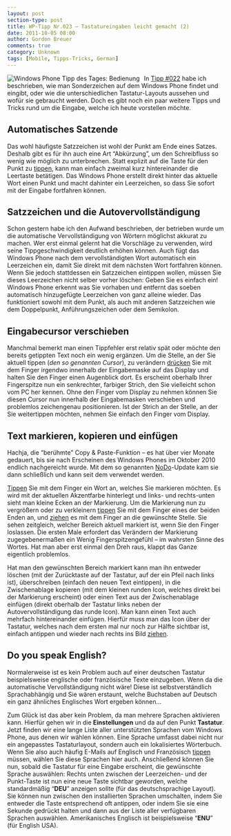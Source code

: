 ```yaml
---
layout: post
section-type: post
title: WP-Tipp Nr.023 – Tastatureingaben leicht gemacht (2)
date: 2011-10-05 08:00
author: Gordon Breuer
comments: true
category: Unknown
tags: [Mobile, Tipps-Tricks, German]
---
```

<p><img style="margin: 0px 10px 0px 0px; display: inline; float: left" title="" alt="Windows Phone Tipp des Tages: Bedienung" align="left" src="http://anheledirwp.blob.core.windows.net/wordpress/2011/10/bedienung1.png" /></p>  <p>In <a href="/post/2011/10/04/WP-Tipp-022-%E2%80%93-Tastatureingaben-leicht-gemacht.aspx">Tipp #022</a> habe ich beschrieben, wie man Sonderzeichen auf dem Windows Phone findet und eingibt, oder wie die unterschiedlichen Tastatur-Layouts aussehen und wofür sie gebraucht werden. Doch es gibt noch ein paar weitere Tipps und Tricks rund um die Eingabe, welche ich heute vorstellen möchte.</p>  <h2>Automatisches Satzende</h2>  <p>Das wohl häufigste Satzzeichen ist wohl der Punkt am Ende eines Satzes. Deshalb gibt es für ihn auch eine Art “Abkürzung”, um den Schreibfluss so wenig wie möglich zu unterbrechen. Statt explizit auf die Taste für den Punkt zu <a href="/post/2011/09/12/WP7-Tipp-007-%E2%80%93-Standard-Gesten.aspx">tippen</a>, kann man einfach zweimal kurz hintereinander die Leertaste betätigen. Das Windows Phone erstellt direkt hinter das aktuelle Wort einen Punkt und macht dahinter ein Leerzeichen, so dass Sie sofort mit der Eingabe fortfahren können.</p>  <h2>Satzzeichen und die Autovervollständigung</h2>  <p>Schon gestern habe ich den Aufwand beschrieben, der betrieben wurde um die automatische Vervollständigung von Wörtern möglichst akkurat zu machen. Wer erst einmal gelernt hat die Vorschläge zu verwenden, wird seine Tippgeschwindigkeit deutlich erhöhen können. Auch fügt das Windows Phone nach dem vervollständigten Wort automatisch ein Leerzeichen ein, damit Sie direkt mit dem nächsten Wort fortfahren können. Wenn Sie jedoch stattdessen ein Satzzeichen eintippen wollen, müssen Sie dieses Leerzeichen nicht selber vorher löschen: Geben Sie es einfach ein! Windows Phone erkennt was Sie vorhaben und entfernt das soeben automatisch hinzugefügte Leerzeichen von ganz alleine wieder. Das funktioniert sowohl mit dem Punkt, als auch mit anderen Satzzeichen wie dem Doppelpunkt, Anführungszeichen oder dem Semikolon.</p>  <h2>Eingabecursor verschieben</h2>  <p>Manchmal bemerkt man einen Tippfehler erst relativ spät oder möchte den bereits getippten Text noch ein wenig ergänzen. Um die Stelle, an der Sie aktuell tippen (<em>den so genannten Cursor</em>), zu verändern <a href="/post/2011/09/12/WP7-Tipp-007-%E2%80%93-Standard-Gesten.aspx">drücken</a> Sie mit dem Finger irgendwo innerhalb der Eingabemaske auf das Display und halten Sie den Finger einen Augenblick dort. Es erscheint oberhalb Ihrer Fingerspitze nun ein senkrechter, farbiger Strich, den Sie vielleicht schon vom PC her kennen. Ohne den Finger vom Display zu nehmen können Sie diesen Cursor nun innerhalb der Eingabemasken verschieben und problemlos zeichengenau positionieren. Ist der Strich an der Stelle, an der Sie weitertippen möchten, nehmen Sie einfach den Finger vom Display.</p>  <h2>Text markieren, kopieren und einfügen</h2>  <p>Hachja, die “berühmte” Copy &amp; Paste-Funktion – es hat über vier Monate gedauert, bis sie nach Erscheinen des Windows Phones im Oktober 2010 endlich nachgereicht wurde. Mit dem so genannten <a href="/post/2011/09/02/WP7-Tipp-001-%E2%80%93-Versionsunterschiede-und-Updates.aspx">NoDo</a>-Update kam sie dann schließlich und kann seit dem verwendet werden.</p>  <p><a href="/post/2011/09/12/WP7-Tipp-007-%E2%80%93-Standard-Gesten.aspx">Tippen</a> Sie mit dem Finger ein Wort an, welches Sie markieren möchten. Es wird mit der aktuellen Akzentfarbe hinterlegt und links- und rechts-unten sieht man kleine Ecken an der Markierung. Um die Markierung nun zu vergrößern oder zu verkleinern <a href="/post/2011/09/12/WP7-Tipp-007-%E2%80%93-Standard-Gesten.aspx">tippen</a> Sie mit dem Finger eines der beiden Enden an, und <a href="/post/2011/09/12/WP7-Tipp-007-%E2%80%93-Standard-Gesten.aspx">ziehen</a> es mit dem Finger an die gewünschte Stelle. Sie sehen zeitgleich, welcher Bereich aktuell markiert ist, wenn Sie den Finger loslassen. Die ersten Male erfordert das Verändern der Markierung zugegebenermaßen ein Wenig Fingerspitzengefühl – im wahrsten Sinne des Wortes. Hat man aber erst einmal den Dreh raus, klappt das Ganze eigentlich problemlos.</p>  <p>Hat man den gewünschten Bereich markiert kann man ihn entweder löschen (mit der Zurücktaste auf der Tastatur, auf der ein Pfeil nach links ist), überschreiben (einfach den neuen Text eintippen), in die Zwischenablage kopieren (mit dem kleinen runden Icon, welches direkt bei der Markierung erscheint) oder einen Text aus der Zwischenablage einfügen (direkt oberhalb der Tastatur links neben der Autovervollständigung das runde Icon). Man kann einen Text auch mehrfach hintereinander einfügen. Hierfür muss man das Icon über der Tastatur, welches nach dem ersten mal nur noch zur Hälfte sichtbar ist, einfach antippen und wieder nach rechts ins Bild <a href="/post/2011/09/12/WP7-Tipp-007-%E2%80%93-Standard-Gesten.aspx">ziehen</a>. </p>  <h2>Do you speak English?</h2>  <p>Normalerweise ist es kein Problem auch auf einer deutschen Tastatur beispielsweise englische oder französische Texte einzugeben. Wenn da die automatische Vervollständigung nicht wäre! Diese ist selbstverständlich Sprachabhängig und Sie wären erstaunt, welche Buchstaben auf Deutsch ein ganz ähnliches Englisches Wort ergeben können…</p>  <p>Zum Glück ist das aber kein Problem, da man mehrere Sprachen aktivieren kann. Hierfür gehen wir in die <strong>Einstellungen</strong> und da auf den Punkt <strong>Tastatur</strong>. Jetzt finden wir eine lange Liste aller unterstützten Sprachen vom Windows Phone, aus denen wir wählen können. Eine Sprache umfasst dabei nicht nur ein angepasstes Tastaturlayout, sondern auch ein lokalisiertes Wörterbuch. Wenn Sie also auch häufig E-Mails auf Englisch und Französisch <a href="/post/2011/09/12/WP7-Tipp-007-%E2%80%93-Standard-Gesten.aspx">tippen</a> müssen, wählen Sie diese Sprachen hier auch. Anschließend können Sie nun, sobald die Tastatur für eine Eingabe erscheint, die gewünschte Sprache auswählen: Rechts unten zwischen der Leerzeichen- und der Punkt-Taste ist nun eine neue Taste sichtbar geworden, welche standardmäßig “<strong>DEU</strong>” anzeigen sollte (für das deutschsprachige Layout). Sie können nun zwischen den installierten Sprachen umschalten, indem Sie entweder die Taste entsprechend oft antippen, oder indem Sie sie eine Sekunde gedrückt halten und dann aus der Liste aller verfügbaren Sprachen auswählen. Amerikanisches Englisch ist beispielsweise “<strong>ENU</strong>” (für English USA).</p>
